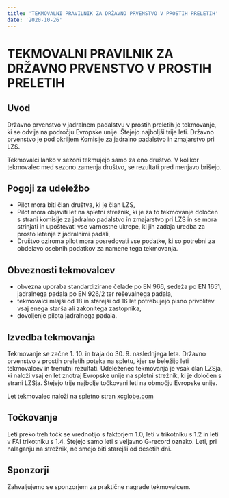 ```yaml
---
title: 'TEKMOVALNI PRAVILNIK ZA DRŽAVNO PRVENSTVO V PROSTIH PRELETIH'
date: '2020-10-26'
---
```


# TEKMOVALNI PRAVILNIK ZA DRŽAVNO PRVENSTVO V PROSTIH PRELETIH

## Uvod

Državno prvenstvo v jadralnem padalstvu v prostih preletih je
tekmovanje, ki se odvija na področju Evropske unije. Štejejo najboljši
trije leti. Državno prvenstvo je pod okriljem Komisije za jadralno
padalstvo in zmajarstvo pri LZS.

Tekmovalci lahko v sezoni tekmujejo samo za eno društvo. V kolikor
tekmovalec med sezono zamenja društvo, se rezultati pred menjavo
brišejo.

## Pogoji za udeležbo

- Pilot mora biti član društva, ki je član LZS,
- Pilot mora objaviti let na spletni strežnik, ki je za to tekmovanje določen s strani komisije za jadralno padalstvo in zmajarstvo pri LZS in se mora strinjati in upoštevati vse varnostne ukrepe, ki jih zadaja uredba za prosto letenje z jadralnimi padali,
- Društvo oziroma pilot mora posredovati vse podatke, ki so potrebni za obdelavo osebnih podatkov za namene tega tekmovanja.

## Obveznosti tekmovalcev

- obvezna uporaba standardizirane čelade po EN 966, sedeža po EN 1651, jadralnega padala po EN 926/2 ter reševalnega padala,
- tekmovalci mlajši od 18 in starejši od 16 let potrebujejo pisno privolitev vsaj enega starša ali zakonitega zastopnika,
- dovoljenje pilota jadralnega padala.

## Izvedba tekmovanja

Tekmovanje se začne 1. 10. in traja do 30. 9. naslednjega leta. Državno
prvenstvo v prostih preletih poteka na spletu, kjer se beležijo leti
tekmovalcev in trenutni rezultati. Udeleženec tekmovanja je vsak član
LZSja, ki naloži vsaj en let znotraj Evropske unije na spletni strežnik,
ki je določen s strani LZSja. Štejejo trije najbolje točkovani leti na
območju Evropske unije.

Let tekmovalec naloži na spletno stran [xcglobe.com](http://xcglobe.com/)

## Točkovanje

Leti preko treh točk se vrednotijo s faktorjem 1.0, leti v trikotniku s
1.2 in leti v FAI trikotniku s 1.4. Štejejo samo leti s veljavno
G-record oznako. Leti, pri nalaganju na strežnik, ne smejo biti starejši
od desetih dni.

## Sponzorji

Zahvaljujemo se sponzorjem za praktične nagrade tekmovalcem.
